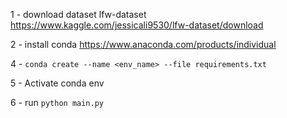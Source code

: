 1 - download dataset lfw-dataset https://www.kaggle.com/jessicali9530/lfw-dataset/download

2 - install conda https://www.anaconda.com/products/individual

4 - `conda create --name <env_name> --file requirements.txt`

5 - Activate conda env

6 - run `python main.py`